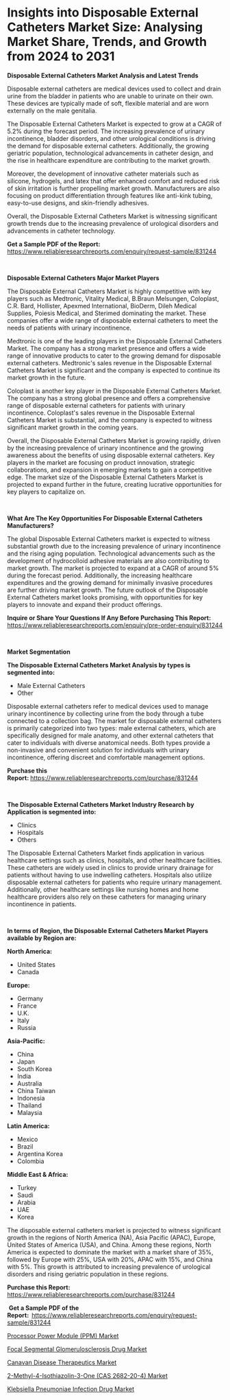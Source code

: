<p><h1>Insights into Disposable External Catheters Market Size: Analysing Market Share, Trends, and Growth from 2024 to 2031</h1></p><p><strong>Disposable External Catheters Market Analysis and Latest Trends</strong></p>
<p><p>Disposable external catheters are medical devices used to collect and drain urine from the bladder in patients who are unable to urinate on their own. These devices are typically made of soft, flexible material and are worn externally on the male genitalia.</p><p>The Disposable External Catheters Market is expected to grow at a CAGR of 5.2% during the forecast period. The increasing prevalence of urinary incontinence, bladder disorders, and other urological conditions is driving the demand for disposable external catheters. Additionally, the growing geriatric population, technological advancements in catheter design, and the rise in healthcare expenditure are contributing to the market growth.</p><p>Moreover, the development of innovative catheter materials such as silicone, hydrogels, and latex that offer enhanced comfort and reduced risk of skin irritation is further propelling market growth. Manufacturers are also focusing on product differentiation through features like anti-kink tubing, easy-to-use designs, and skin-friendly adhesives.</p><p>Overall, the Disposable External Catheters Market is witnessing significant growth trends due to the increasing prevalence of urological disorders and advancements in catheter technology.</p></p>
<p><strong>Get a Sample PDF of the Report:&nbsp;</strong> <a href="https://www.reliableresearchreports.com/enquiry/request-sample/831244">https://www.reliableresearchreports.com/enquiry/request-sample/831244</a></p>
<p>&nbsp;</p>
<p><strong>Disposable External Catheters Major Market Players</strong></p>
<p><p>The Disposable External Catheters Market is highly competitive with key players such as Medtronic, Vitality Medical, B.Braun Melsungen, Coloplast, C.R. Bard, Hollister, Apexmed International, BioDerm, Dileh Medical Supplies, Poiesis Medical, and Sterimed dominating the market. These companies offer a wide range of disposable external catheters to meet the needs of patients with urinary incontinence.</p><p>Medtronic is one of the leading players in the Disposable External Catheters Market. The company has a strong market presence and offers a wide range of innovative products to cater to the growing demand for disposable external catheters. Medtronic's sales revenue in the Disposable External Catheters Market is significant and the company is expected to continue its market growth in the future.</p><p>Coloplast is another key player in the Disposable External Catheters Market. The company has a strong global presence and offers a comprehensive range of disposable external catheters for patients with urinary incontinence. Coloplast's sales revenue in the Disposable External Catheters Market is substantial, and the company is expected to witness significant market growth in the coming years.</p><p>Overall, the Disposable External Catheters Market is growing rapidly, driven by the increasing prevalence of urinary incontinence and the growing awareness about the benefits of using disposable external catheters. Key players in the market are focusing on product innovation, strategic collaborations, and expansion in emerging markets to gain a competitive edge. The market size of the Disposable External Catheters Market is projected to expand further in the future, creating lucrative opportunities for key players to capitalize on.</p></p>
<p>&nbsp;</p>
<p><strong>What Are The Key Opportunities For Disposable External Catheters Manufacturers?</strong></p>
<p><p>The global Disposable External Catheters market is expected to witness substantial growth due to the increasing prevalence of urinary incontinence and the rising aging population. Technological advancements such as the development of hydrocolloid adhesive materials are also contributing to market growth. The market is projected to expand at a CAGR of around 5% during the forecast period. Additionally, the increasing healthcare expenditures and the growing demand for minimally invasive procedures are further driving market growth. The future outlook of the Disposable External Catheters market looks promising, with opportunities for key players to innovate and expand their product offerings.</p></p>
<p><strong>Inquire or Share Your Questions If Any Before Purchasing This Report:</strong> <a href="https://www.reliableresearchreports.com/enquiry/pre-order-enquiry/831244">https://www.reliableresearchreports.com/enquiry/pre-order-enquiry/831244</a></p>
<p>&nbsp;</p>
<p><strong>Market Segmentation</strong></p>
<p><strong>The Disposable External Catheters Market Analysis by types is segmented into:</strong></p>
<p><ul><li>Male External Catheters</li><li>Other</li></ul></p>
<p><p>Disposable external catheters refer to medical devices used to manage urinary incontinence by collecting urine from the body through a tube connected to a collection bag. The market for disposable external catheters is primarily categorized into two types: male external catheters, which are specifically designed for male anatomy, and other external catheters that cater to individuals with diverse anatomical needs. Both types provide a non-invasive and convenient solution for individuals with urinary incontinence, offering discreet and comfortable management options.</p></p>
<p><strong>Purchase this Report:&nbsp;</strong><a href="https://www.reliableresearchreports.com/purchase/831244">https://www.reliableresearchreports.com/purchase/831244</a></p>
<p>&nbsp;</p>
<p><strong>The Disposable External Catheters Market Industry Research by Application is segmented into:</strong></p>
<p><ul><li>Clinics</li><li>Hospitals</li><li>Others</li></ul></p>
<p><p>The Disposable External Catheters Market finds application in various healthcare settings such as clinics, hospitals, and other healthcare facilities. These catheters are widely used in clinics to provide urinary drainage for patients without having to use indwelling catheters. Hospitals also utilize disposable external catheters for patients who require urinary management. Additionally, other healthcare settings like nursing homes and home healthcare providers also rely on these catheters for managing urinary incontinence in patients.</p></p>
<p>&nbsp;</p>
<p><strong>In terms of Region, the Disposable External Catheters Market Players available by Region are:</strong></p>
<p>
    <p> <strong> North America: </strong>
        <ul>
            <li>United States</li>
            <li>Canada</li>
        </ul>
        </p> 
    <p> <strong> Europe: </strong>
        <ul>
            <li>Germany</li>
            <li>France</li>
            <li>U.K.</li>
            <li>Italy</li>
            <li>Russia</li>
        </ul>
        </p> 
    <p> <strong> Asia-Pacific: </strong>
        <ul>
            <li>China</li>
            <li>Japan</li>
            <li>South Korea</li>
            <li>India</li>
            <li>Australia</li>
            <li>China Taiwan</li>
            <li>Indonesia</li>
            <li>Thailand</li>
            <li>Malaysia</li>
        </ul>
        </p> 
    <p> <strong> Latin America: </strong>
        <ul>
            <li>Mexico</li>
            <li>Brazil</li>
            <li>Argentina Korea</li>
            <li>Colombia</li>
        </ul>
        </p> 
    <p> <strong> Middle East & Africa: </strong>
        <ul>
            <li>Turkey</li>
            <li>Saudi</li>
            <li>Arabia</li>
            <li>UAE</li>
            <li>Korea</li>
        </ul>
    </p>
    </p>
<p><p>The disposable external catheters market is projected to witness significant growth in the regions of North America (NA), Asia Pacific (APAC), Europe, United States of America (USA), and China. Among these regions, North America is expected to dominate the market with a market share of 35%, followed by Europe with 25%, USA with 20%, APAC with 15%, and China with 5%. This growth is attributed to increasing prevalence of urological disorders and rising geriatric population in these regions.</p></p>
<p><strong>Purchase this Report: </strong><a href="https://www.reliableresearchreports.com/purchase/831244">https://www.reliableresearchreports.com/purchase/831244</a></p>
<p>&nbsp;<strong>Get a Sample PDF of the Report:&nbsp;&nbsp;</strong><a href="https://www.reliableresearchreports.com/enquiry/request-sample/831244">https://www.reliableresearchreports.com/enquiry/request-sample/831244</a></p>
<p><strong></strong></p>
<p><p><a href="https://github.com/eeaveuhhh/Market-Research-Report-List-1/blob/main/processor-power-module-ppm-market.md">Processor Power Module (PPM) Market</a></p><p><a href="https://medium.com/@teresalittle41/focal-segmental-glomerulosclerosis-drug-market-share-evolution-and-market-growth-trends-2024-2031-a7d00bca6947">Focal Segmental Glomerulosclerosis Drug Market</a></p><p><a href="https://medium.com/@emilywong49/canavan-disease-therapeutics-market-size-reveals-the-best-marketing-channels-in-global-industry-bccf678eb417">Canavan Disease Therapeutics Market</a></p><p><a href="https://github.com/brentleyjimmiealvaradoz4l1rea/Market-Research-Report-List-1/blob/main/2-methyl-4-isothiazolin-3-one-cas-2682-20-4-market.md">2-Methyl-4-Isothiazolin-3-One (CAS 2682-20-4) Market</a></p><p><a href="https://medium.com/@emilywong49/decoding-klebsiella-pneumoniae-infection-drug-market-metrics-market-share-trends-and-growth-28e2b63772d6">Klebsiella Pneumoniae Infection Drug Market</a></p></p>